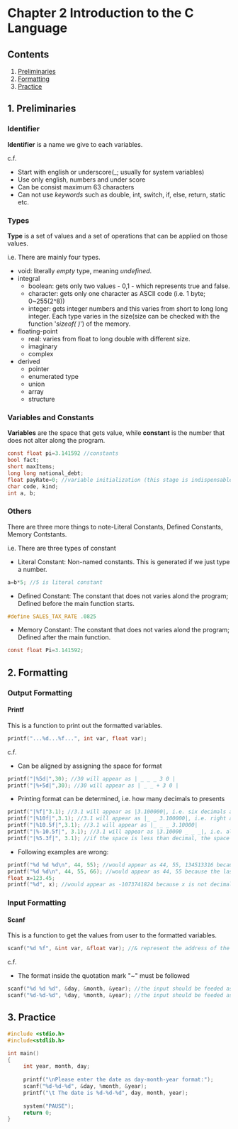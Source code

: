 # Chapter 2 Introduction to the C Language

## Contents
1. [Preliminaries](#1-preliminaries)
2. [Formatting](#2-formatting)
3. [Practice](#3-practice)

## 1. Preliminaries
### Identifier
**Identifier** is a name we give to each variables.

c.f.
- Start with english or underscore(_; usually for system variables)
- Use only english, numbers and under score
- Can be consist maximum 63 characters
- Can not use _keywords_ such as double, int, switch, if, else, return, static etc.

### Types
**Type** is a set of values and a set of operations that can be applied on those values.

i.e. There are mainly four types.

- void: literally _empty_ type, meaning _undefined_.
- integral
     - boolean: gets only two values - 0,1 - which represents true and false.
     - character: gets only one character as ASCII code (i.e. 1 byte; 0~255(2^8))
     - integer: gets integer numbers and this varies from short to long long integer. Each type varies in the size(size can be checked with the function '_sizeof( )_') of the memory.
- floating-point
     - real: varies from float to long double with different size.
     - imaginary
     - complex
- derived
     - pointer
     - enumerated type
     - union
     - array
     - structure

### Variables and Constants

**Variables** are the space that gets value, while **constant** is the number that does not alter along the program.
```c
const float pi=3.141592 //constants
bool fact;
short maxItems;
long long national_debt;
float payRate=0; //variable initialization (this stage is indispensable if we use the same variable repeatedly) 
char code, kind;
int a, b;
```

### Others

There are three more things to note-Literal Constants, Defined Constants, Memory Contstants.

i.e. There are three types of constant

- Literal Constant: Non-named constants. This is generated if we just type a number.

```c
a=b*5; //5 is literal constant
```

- Defined Constant: The constant that does not varies alond the program; Defined before the main function starts.

```c
#define SALES_TAX_RATE .0825
```

- Memory Constant: The constant that does not varies alond the program; Defined after the main function.

```c
const float Pi=3.141592;
```


## 2. Formatting
### Output Formatting
#### Printf
This is a function to print out the formatted variables.

```c
printf("...%d...%f...", int var, float var);
```

c.f. 

- Can be aligned by assigning the space for format
```c
printf("|%5d|",30); //30 will appear as | _ _ _ 3 0 |
printf("|%+5d|",30); //30 will appear as | _ _ + 3 0 |
```
- Printing format can be determined, i.e. how many decimals to presents
```c
printf("|%f|"3.1); //3.1 will appear as |3.100000|, i.e. six decimals are default
printf("|%10f|",3.1); //3.1 will appear as |_ _ 3.100000|, i.e. right alignment is default
printf("|%10.5f|",3.1); //3.1 will appear as |_ _ _ 3.10000|
printf("|%-10.5f|", 3.1); //3.1 will appear as |3.10000 _ _ _|, i.e. alignment can be changed by putting '-' sign
printf("|%5.3f|", 3.1); //if the space is less than decimal, the space number would be ignored; |3.100|
```
- Following examples are wrong:
```c
printf("%d %d %d\n", 44, 55); //would appear as 44, 55, 134513316 because the last format is not determined
printf("%d %d\n", 44, 55, 66); //would appear as 44, 55 because the last format is not assigned
float x=123.45;
printf("%d", x); //would appear as -1073741824 because x is not decimal number(integer)
```

### Input Formatting
#### Scanf
This is a function to get the values from user to the formatted variables.

```c
scanf("%d %f", &int var, &float var); //& represent the address of the variable
```

c.f. 

- The format inside the quotation mark "~" must be followed
```c
scanf("%d %d %d", &day, &month, &year); //the input should be feeded as '28 7 2017'
scanf("%d-%d-%d", %day, %month, &year); //the input should be feeded as '28-7-2017'
```

## 3. Practice
```c
#include <stdio.h>
#include<stdlib.h>

int main()
{
     int year, month, day;
     
     printf("\nPlease enter the date as day-month-year format:");
     scanf("%d-%d-%d", &day, %month, &year);
     printf("\t The date is %d-%d-%d", day, month, year);
     
     system("PAUSE");
     return 0;  
}
```

